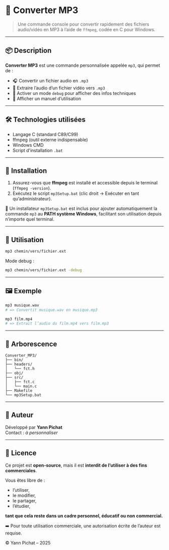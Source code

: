 # 🎵 Converter MP3

> Une commande console pour convertir rapidement des fichiers audio/vidéo en MP3 à l’aide de `ffmpeg`, codée en C pour Windows.

---

## 📦 Description

**Converter MP3** est une commande personnalisée appelée `mp3`, qui permet de :

- 🎧 Convertir un fichier audio en `.mp3`
- 🎥 Extraire l’audio d’un fichier vidéo vers `.mp3`
- 🐞 Activer un mode `debug` pour afficher des infos techniques
- 📘 Afficher un manuel d’utilisation

---

## 🛠️ Technologies utilisées

- Langage C (standard C89/C99)
- ffmpeg (outil externe indispensable)
- Windows CMD
- Script d'installation `.bat`

---

## 🚀 Installation

1. Assurez-vous que **ffmpeg** est installé et accessible depuis le terminal (`ffmpeg -version`).
2. Exécutez le script `mp3Setup.bat` (clic droit → Exécuter en tant qu’administrateur).

💾 Un installateur `mp3Setup.bat` est inclus pour ajouter automatiquement la commande `mp3` au **PATH système Windows**, facilitant son utilisation depuis n’importe quel terminal.

---

## 🧪 Utilisation

```bash
mp3 chemin/vers/fichier.ext
```

Mode debug :

```bash
mp3 chemin/vers/fichier.ext -debug
```

---

## 🖼️ Exemple

```bash
mp3 musique.wav
# => Convertit musique.wav en musique.mp3

mp3 film.mp4
# => Extrait l’audio du film.mp4 vers film.mp3
```

---

## 📂 Arborescence

```
Converter_MP3/
├── bin/
├── headers/
│   └── fct.h
├── obj/
├── src/
│   ├── fct.c
│   └── main.c
├── Makefile
└── mp3Setup.bat
```

---

## 👤 Auteur

Développé par **Yann Pichat**  
Contact : *à personnaliser*

---

## 📝 Licence

Ce projet est **open-source**, mais il est **interdit de l’utiliser à des fins commerciales**.

Vous êtes libre de :
- l’utiliser,
- le modifier,
- le partager,
- l’étudier,

**tant que cela reste dans un cadre personnel, éducatif ou non commercial.**

➡️ Pour toute utilisation commerciale, une autorisation écrite de l’auteur est requise.

© Yann Pichat – 2025
